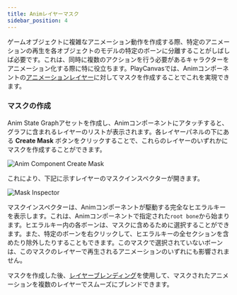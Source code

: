```yaml
---
title: Animレイヤーマスク
sidebar_position: 4
---
```


ゲームオブジェクトに複雑なアニメーション動作を作成する際、特定のアニメーションの再生を各オブジェクトのモデルの特定のボーンに分離することがしばしば必要です。これは、同時に複数のアクションを行う必要があるキャラクターをアニメーション化する際に特に役立ちます。PlayCanvasでは、Animコンポーネントの[アニメーションレイヤー](/user-manual/animation/anim-state-graph-assets/#layers)に対してマスクを作成することでこれを実現できます。

### マスクの作成

Anim State Graphアセットを作成し、Animコンポーネントにアタッチすると、グラフに含まれるレイヤーのリストが表示されます。各レイヤーパネルの下にある **Create Mask** ボタンをクリックすることで、これらのレイヤーのいずれかにマスクを作成することができます。

![Anim Component Create Mask](/img/user-manual/anim/anim_component_create_mask.png)

これにより、下記に示すレイヤーのマスクインスペクターが開きます。

![Mask Inspector](/img/user-manual/anim/anim_mask_inspector.png)

マスクインスペクターは、Animコンポーネントが駆動する完全なヒエラルキーを表示します。これは、Animコンポーネントで指定された`root bone`から始まります。ヒエラルキー内の各ボーンは、マスクに含めるために選択することができます。また、特定のボーンを右クリックして、ヒエラルキーの全セクションを含めたり除外したりすることもできます。このマスクで選択されていないボーンは、このマスクのレイヤーで再生されるアニメーションのいずれにも影響されません。

マスクを作成した後、[レイヤーブレンディング](/user-manual/animation/anim-state-graph-assets/#layer-blending)を使用して、マスクされたアニメーションを複数のレイヤーでスムーズにブレンドできます。
